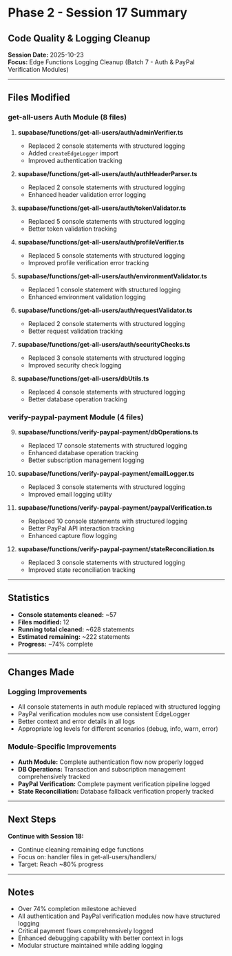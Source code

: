 # Phase 2 - Session 17 Summary
## Code Quality & Logging Cleanup

**Session Date:** 2025-10-23  
**Focus:** Edge Functions Logging Cleanup (Batch 7 - Auth & PayPal Verification Modules)

---

## Files Modified

### get-all-users Auth Module (8 files)
1. **supabase/functions/get-all-users/auth/adminVerifier.ts**
   - Replaced 2 console statements with structured logging
   - Added `createEdgeLogger` import
   - Improved authentication tracking

2. **supabase/functions/get-all-users/auth/authHeaderParser.ts**
   - Replaced 2 console statements with structured logging
   - Enhanced header validation error logging

3. **supabase/functions/get-all-users/auth/tokenValidator.ts**
   - Replaced 5 console statements with structured logging
   - Better token validation tracking

4. **supabase/functions/get-all-users/auth/profileVerifier.ts**
   - Replaced 5 console statements with structured logging
   - Improved profile verification error tracking

5. **supabase/functions/get-all-users/auth/environmentValidator.ts**
   - Replaced 1 console statement with structured logging
   - Enhanced environment validation logging

6. **supabase/functions/get-all-users/auth/requestValidator.ts**
   - Replaced 2 console statements with structured logging
   - Better request validation tracking

7. **supabase/functions/get-all-users/auth/securityChecks.ts**
   - Replaced 3 console statements with structured logging
   - Improved security check logging

8. **supabase/functions/get-all-users/dbUtils.ts**
   - Replaced 4 console statements with structured logging
   - Better database operation tracking

### verify-paypal-payment Module (4 files)
9. **supabase/functions/verify-paypal-payment/dbOperations.ts**
   - Replaced 17 console statements with structured logging
   - Enhanced database operation tracking
   - Better subscription management logging

10. **supabase/functions/verify-paypal-payment/emailLogger.ts**
    - Replaced 3 console statements with structured logging
    - Improved email logging utility

11. **supabase/functions/verify-paypal-payment/paypalVerification.ts**
    - Replaced 10 console statements with structured logging
    - Better PayPal API interaction tracking
    - Enhanced capture flow logging

12. **supabase/functions/verify-paypal-payment/stateReconciliation.ts**
    - Replaced 3 console statements with structured logging
    - Improved state reconciliation tracking

---

## Statistics

- **Console statements cleaned:** ~57
- **Files modified:** 12
- **Running total cleaned:** ~628 statements
- **Estimated remaining:** ~222 statements
- **Progress:** ~74% complete

---

## Changes Made

### Logging Improvements
- All console statements in auth module replaced with structured logging
- PayPal verification modules now use consistent EdgeLogger
- Better context and error details in all logs
- Appropriate log levels for different scenarios (debug, info, warn, error)

### Module-Specific Improvements
- **Auth Module:** Complete authentication flow now properly logged
- **DB Operations:** Transaction and subscription management comprehensively tracked
- **PayPal Verification:** Complete payment verification pipeline logged
- **State Reconciliation:** Database fallback verification properly tracked

---

## Next Steps

**Continue with Session 18:**
- Continue cleaning remaining edge functions
- Focus on: handler files in get-all-users/handlers/
- Target: Reach ~80% progress

---

## Notes
- Over 74% completion milestone achieved
- All authentication and PayPal verification modules now have structured logging
- Critical payment flows comprehensively logged
- Enhanced debugging capability with better context in logs
- Modular structure maintained while adding logging

